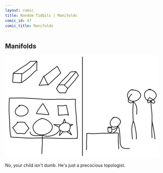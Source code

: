 ```yaml
---
layout: comic
title: Random Tidbits | Manifolds
comic_id: 47
comic_title: Manifolds
---
```


## Manifolds

<img id="img47" src="/assets/images/47.png">

No, your child isn't dumb. He's just a precocious topologist.

